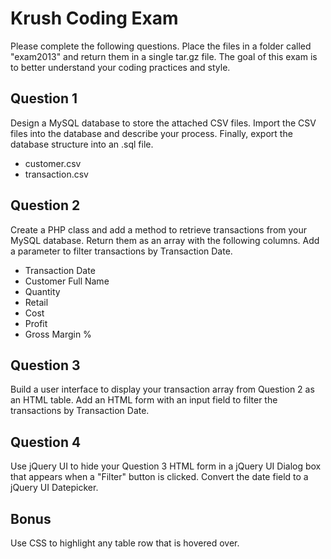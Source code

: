 Krush Coding Exam
=================

Please complete the following questions. Place the files in a folder called "exam2013" and return them in a single tar.gz file. The goal of this exam is to better understand your coding practices and style.

Question 1
----------

Design a MySQL database to store the attached CSV files. Import the CSV files into the database and describe your process. Finally, export the database structure into an .sql file.

*    customer.csv
*    transaction.csv

Question 2
----------

Create a PHP class and add a method to retrieve transactions from your MySQL database. Return them as an array with the following columns. Add a parameter to filter transactions by Transaction Date.

*    Transaction Date
*    Customer Full Name
*    Quantity
*    Retail
*    Cost
*    Profit
*    Gross Margin %

Question 3
----------

Build a user interface to display your transaction array from Question 2 as an HTML table. Add an HTML form with an input field to filter the transactions by Transaction Date.

Question 4
----------

Use jQuery UI to hide your Question 3 HTML form in a jQuery UI Dialog box that appears when a "Filter" button is clicked. Convert the date field to a jQuery UI Datepicker.

Bonus
-----

Use CSS to highlight any table row that is hovered over.
